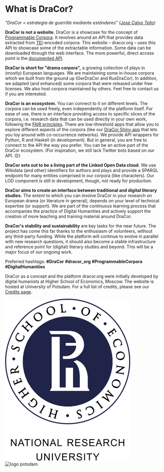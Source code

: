 # What is DraCor?

*"DraCor = estrategia de guerrilla mediante estándares" ([José Calvo Tello](https://twitter.com/eumanismo/status/1218066125969412096))*

**DraCor is not a website.** DraCor is a showcase for the concept of [Programmable Corpora](https://dev.clariah.nl/files/dh2019/boa/0268.html). It revolves around an API that provides data extracted from [TEI](https://en.wikipedia.org/wiki/Text_Encoding_Initiative)-encoded corpora. This website – dracor.org – uses this API to showcase some of the extractable information. Some data can be downloaded through the web interface. The more powerful, direct access point is the [documented API](api).

**DraCor is short for "drama corpora",** a growing collection of plays in (mostly) European languages. We are maintaining some in-house corpora which we built from the ground up (GerDraCor and RusDraCor). In addition, we adapted (and enhanced) some corpora that were released under free licenses. We also host corpora maintained by others. Feel free to contact us if you are interested.

**DraCor is an ecosystem.** You can connect to it on different levels. The corpora can be used freely, even independently of the platform itself. For ease of use, there is an interface providing access to specific slices of the corpora, i.e. research data that can be used directly in your own work, following the [FAIR principles](https://www.go-fair.org/fair-principles/). There are low-threshold apps that allow you to explore different aspects of the corpora (like our [DraCor Shiny app](https://shiny.dracor.org/) that lets you toy around with co-occurrence networks). We provide API wrappers for Python, R and Haskell (in development). But in general, you are free to connect to the API the way you prefer. You can be an active part of the DraCor ecosystem. (For inspiration, we still lack Twitter bots based on our API. 😊)

**DraCor sets out to be a living part of the Linked Open Data cloud.** We use Wikidata (and other) identifiers for authors and plays and provide a SPARQL endpoint for many entities comprised in our corpora (like characters). Our LOD component is still in development, though, not ready for production.

**DraCor aims to create an interface between traditional and digital literary studies.** The extent to which you can involve DraCor in your research on European drama (or literature in general), depends on your level of technical expertise (or support). We are part of the continuous learning process that accompanies the practice of Digital Humanities and actively support the creation of more teaching and training material around DraCor.

**DraCor's stability and sustainability** are key tasks for the near future. The project has come this far thanks to the enthusiasm of volunteers, without any third-party funding. While the platform will continue to evolve in parallel with new research questions, it should also become a stable infrastructure and reference point for (digital) literary studies and beyond. This will be a major focus of our ongoing work.

Preferred hashtags: **#DraCor** **#dracor_org** **#ProgrammableCorpora** **#DigitalHumanities**

DraCor as a concept and the platform dracor.org were initially developed by digital humanists at Higher School of Economics, Moscow. The website is hosted at University of Potsdam. For a full list of credits, please see our [Credits page](credits).

![logo hse moscow](../img/hse.svg "Higher School of Economics, Moscow")
![logo potsdam](../img/uni-potsdam.svg "University of Potsdam")
